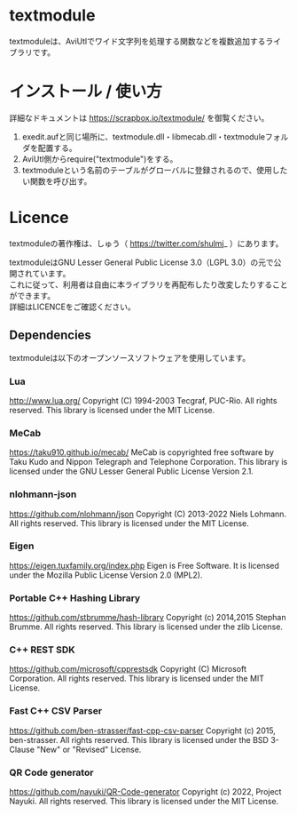 # textmodule
textmoduleは、AviUtlでワイド文字列を処理する関数などを複数追加するライブラリです。

# インストール / 使い方
詳細なドキュメントは https://scrapbox.io/textmodule/ を御覧ください。
1. exedit.aufと同じ場所に、textmodule.dll・libmecab.dll・textmoduleフォルダを配置する。
2. AviUtl側からrequire("textmodule")をする。
3. textmoduleという名前のテーブルがグローバルに登録されるので、使用したい関数を呼び出す。

# Licence
textmoduleの著作権は、しゅう（ https://twitter.com/shulmj_ ）にあります。  

textmoduleはGNU Lesser General Public License 3.0（LGPL 3.0）の元で公開されています。  
これに従って、利用者は自由に本ライブラリを再配布したり改変したりすることができます。  
詳細はLICENCEをご確認ください。

## Dependencies
textmoduleは以下のオープンソースソフトウェアを使用しています。

### Lua
http://www.lua.org/
Copyright (C) 1994-2003 Tecgraf, PUC-Rio. All rights reserved.
This library is licensed under the MIT License.

### MeCab
https://taku910.github.io/mecab/
MeCab is copyrighted free software by Taku Kudo and Nippon Telegraph and Telephone Corporation.
This library is licensed under the GNU Lesser General Public License Version 2.1.

### nlohmann-json
https://github.com/nlohmann/json
Copyright (C) 2013-2022 Niels Lohmann. All rights reserved.
This library is licensed under the MIT License.

### Eigen
https://eigen.tuxfamily.org/index.php
Eigen is Free Software. It is licensed under the Mozilla Public License Version 2.0 (MPL2).

### Portable C++ Hashing Library
https://github.com/stbrumme/hash-library
Copyright (c) 2014,2015 Stephan Brumme. All rights reserved.
This library is licensed under the zlib License.

### C++ REST SDK
https://github.com/microsoft/cpprestsdk
Copyright (C) Microsoft Corporation. All rights reserved.
This library is licensed under the MIT License.

### Fast C++ CSV Parser
https://github.com/ben-strasser/fast-cpp-csv-parser
Copyright (c) 2015, ben-strasser. All rights reserved.
This library is licensed under the BSD 3-Clause "New" or "Revised" License.

### QR Code generator
https://github.com/nayuki/QR-Code-generator
Copyright (c) 2022, Project Nayuki. All rights reserved.
This library is licensed under the MIT License.
